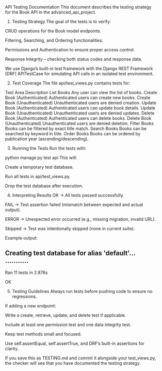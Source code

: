 API Testing Documentation
This document describes the testing strategy for the Book API in the advanced_api_project.

1. Testing Strategy
The goal of the tests is to verify:

CRUD operations for the Book model endpoints.

Filtering, Searching, and Ordering functionalities.

Permissions and Authentication to ensure proper access control.

Response Integrity – checking both status codes and response data.

We use Django’s built-in test framework with the Django REST Framework (DRF) APITestCase for simulating API calls in an isolated test environment.

2. Test Coverage
The file api/test_views.py contains tests for:

Test Area	Description
List Books	Any user can view the list of books.
Create Book (Authenticated)	Authenticated users can create new books.
Create Book (Unauthenticated)	Unauthenticated users are denied creation.
Update Book (Authenticated)	Authenticated users can update book details.
Update Book (Unauthenticated)	Unauthenticated users are denied updates.
Delete Book (Authenticated)	Authenticated users can delete books.
Delete Book (Unauthenticated)	Unauthenticated users are denied deletion.
Filter Books	Books can be filtered by exact title match.
Search Books	Books can be searched by keyword in title.
Order Books	Books can be ordered by publication year (ascending/descending).


3. Running the Tests
Run the tests with:

python manage.py test api
This will:

Create a temporary test database.

Run all tests in api/test_views.py.

Drop the test database after execution.

4. Interpreting Results
OK → All tests passed successfully.

FAIL → Test assertion failed (mismatch between expected and actual output).

ERROR → Unexpected error occurred (e.g., missing migration, invalid URL).

Skipped → Test was intentionally skipped (none in current suite).

Example output:

Creating test database for alias 'default'...
...........
----------------------------------------------------------------------
Ran 11 tests in 2.876s

OK


5. Testing Guidelines
Always run tests before pushing code to ensure no regressions.

If adding a new endpoint:

Write a create, retrieve, update, and delete test if applicable.

Include at least one permission test and one data integrity test.

Keep test methods small and focused.

Use self.assertEqual, self.assertTrue, and DRF’s built-in assertions for clarity.

If you save this as TESTING.md and commit it alongside your test_views.py, the checker will see that you have documented the testing strategy.